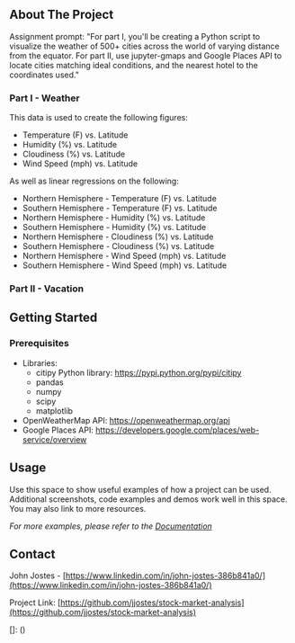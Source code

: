 <!-- ABOUT THE PROJECT -->
## About The Project

Assignment prompt:
"For part I, you'll be creating a Python script to visualize the weather of 500+ cities across the world of varying distance from the equator. For part II, use jupyter-gmaps and Google Places API to locate cities matching ideal conditions, and the nearest hotel to the coordinates used."

### Part I - Weather
This data is used to create the following figures: 
* Temperature (F) vs. Latitude
* Humidity (%) vs. Latitude
* Cloudiness (%) vs. Latitude
* Wind Speed (mph) vs. Latitude

As well as linear regressions on the following:
* Northern Hemisphere - Temperature (F) vs. Latitude
* Southern Hemisphere - Temperature (F) vs. Latitude
* Northern Hemisphere - Humidity (%) vs. Latitude
* Southern Hemisphere - Humidity (%) vs. Latitude
* Northern Hemisphere - Cloudiness (%) vs. Latitude
* Southern Hemisphere - Cloudiness (%) vs. Latitude
* Northern Hemisphere - Wind Speed (mph) vs. Latitude
* Southern Hemisphere - Wind Speed (mph) vs. Latitude

### Part II - Vacation



<!-- GETTING STARTED -->
## Getting Started

### Prerequisites

* Libraries:
    * citipy Python library: https://pypi.python.org/pypi/citipy
    * pandas
    * numpy
    * scipy
    * matplotlib
* OpenWeatherMap API: https://openweathermap.org/api
* Google Places API: https://developers.google.com/places/web-service/overview

<!-- USAGE EXAMPLES -->
## Usage

Use this space to show useful examples of how a project can be used. Additional screenshots, code examples and demos work well in this space. You may also link to more resources.

_For more examples, please refer to the [Documentation](https://example.com)_


<!-- CONTACT -->
## Contact

John Jostes - [https://www.linkedin.com/in/john-jostes-386b841a0/](https://www.linkedin.com/in/john-jostes-386b841a0/)

Project Link: [https://github.com/jjostes/stock-market-analysis](https://github.com/jjostes/stock-market-analysis)

<!-- MARKDOWN IMAGE LINKS -->
[]: ()
